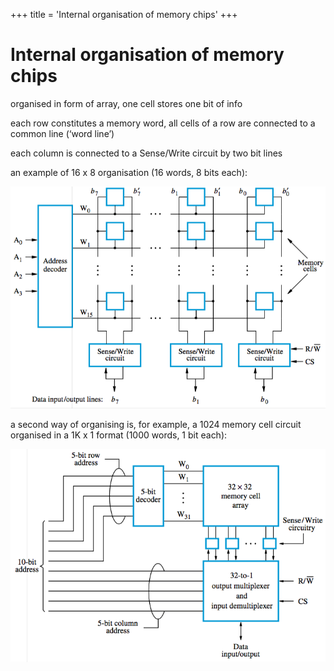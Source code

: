 +++
title = 'Internal organisation of memory chips'
+++
# Internal organisation of memory chips
organised in form of array, one cell stores one bit of info

each row constitutes a memory word, all cells of a row are connected to a common line (‘word line’)

each column is connected to a Sense/Write circuit by two bit lines

an example of 16 x 8 organisation (16 words, 8 bits each):

![screenshot.png](screenshot-37.png)

a second way of organising is, for example, a 1024 memory cell circuit organised in a 1K x 1 format (1000 words, 1 bit each):

![screenshot.png](screenshot-36.png)
